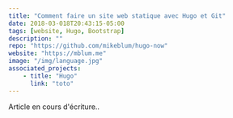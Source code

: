 ```yaml
---
title: "Comment faire un site web statique avec Hugo et Git"
date: 2018-03-018T20:43:15-05:00
tags: [website, Hugo, Bootstrap]
description: ""
repo: "https://github.com/mikeblum/hugo-now"
website: "https://mblum.me"
image: "/img/language.jpg"
associated_projects: 
    - title: "Hugo"
      link: "toto"
---
```


Article en cours d'écriture..

